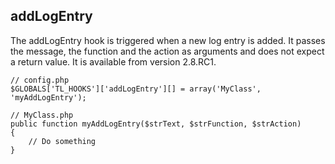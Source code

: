 addLogEntry
-----------

The addLogEntry hook is triggered when a new log entry is added. It passes the message, the function and the action as arguments and does not expect a return value. It is available from version 2.8.RC1.

	// config.php
	$GLOBALS['TL_HOOKS']['addLogEntry'][] = array('MyClass', 'myAddLogEntry');
	 
	// MyClass.php
	public function myAddLogEntry($strText, $strFunction, $strAction)
	{
	    // Do something
	}
